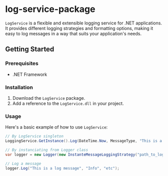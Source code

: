 # log-service-package

`LogService` is a flexible and extensible logging service for .NET applications. It provides different logging strategies and formatting options, making it easy to log messages in a way that suits your application's needs.

## Getting Started

### Prerequisites

- .NET Framework

### Installation

1. Download the `LogService` package.
2. Add a reference to the `LogService.dll` in your project.

### Usage

Here's a basic example of how to use `LogService`:

```csharp
// By LogService singleton
LoggingService.GetInstance().Log(DateTime.Now, MessageType, "This is a log message");

// By instanciating from Logger class
var logger = new Logger(new InstanteMessageLoggingStrategy("path_to_log_file"), new LogMessageFormatter());

// Log a message
logger.Log("This is a log message", "Info", "etc");
